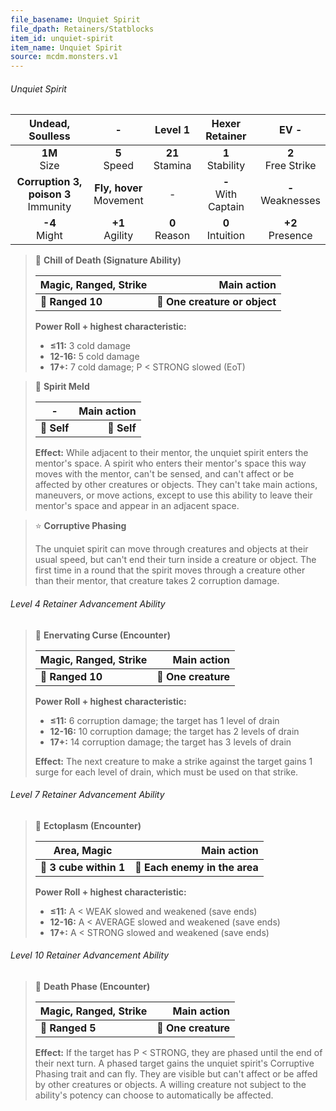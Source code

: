 ```yaml
---
file_basename: Unquiet Spirit
file_dpath: Retainers/Statblocks
item_id: unquiet-spirit
item_name: Unquiet Spirit
source: mcdm.monsters.v1
---
```


###### Unquiet Spirit

|             Undead, Soulless             |              -               |       Level 1       |     Hexer Retainer      |          EV -          |
| :--------------------------------------: | :--------------------------: | :-----------------: | :---------------------: | :--------------------: |
|             **1M**<br/> Size             |       **5**<br/> Speed       | **21**<br/> Stamina |  **1**<br/> Stability   | **2**<br/> Free Strike |
| **Corruption 3, poison 3**<br/> Immunity | **Fly, hover**<br/> Movement |          -          | **-**<br/> With Captain | **-**<br/> Weaknesses  |
|            **-4**<br/> Might             |     **+1**<br/> Agility      |  **0**<br/> Reason  |  **0**<br/> Intuition   |  **+2**<br/> Presence  |

<!-- -->
> 🏹 **Chill of Death (Signature Ability)**
>
> | **Magic, Ranged, Strike** |               **Main action** |
> | ------------------------- | ----------------------------: |
> | **📏 Ranged 10**          | **🎯 One creature or object** |
>
> **Power Roll + highest characteristic:**
>
> - **≤11:** 3 cold damage
> - **12-16:** 5 cold damage
> - **17+:** 7 cold damage; P < STRONG slowed (EoT)

<!-- -->
> 👤 **Spirit Meld**
>
> | **-**       | **Main action** |
> | ----------- | --------------: |
> | **📏 Self** |     **🎯 Self** |
>
> **Effect:** While adjacent to their mentor, the unquiet spirit enters the mentor's space. A spirit who enters their mentor's space this way moves with the mentor, can't be sensed, and can't affect or be affected by other creatures or objects. They can't take main actions, maneuvers, or move actions, except to use this ability to leave their mentor's space and appear in an adjacent space.

<!-- -->
> ⭐️ **Corruptive Phasing**
>
> The unquiet spirit can move through creatures and objects at their usual speed, but can't end their turn inside a creature or object. The first time in a round that the spirit moves through a creature other than their mentor, that creature takes 2 corruption damage.

###### Level 4 Retainer Advancement Ability

<!-- -->
> 🏹 **Enervating Curse (Encounter)**
>
> | **Magic, Ranged, Strike** |     **Main action** |
> | ------------------------- | ------------------: |
> | **📏 Ranged 10**          | **🎯 One creature** |
>
> **Power Roll + highest characteristic:**
>
> - **≤11:** 6 corruption damage; the target has 1 level of drain
> - **12-16:** 10 corruption damage; the target has 2 levels of drain
> - **17+:** 14 corruption damage; the target has 3 levels of drain
>
> **Effect:** The next creature to make a strike against the target gains 1 surge for each level of drain, which must be used on that strike.

###### Level 7 Retainer Advancement Ability

<!-- -->
> 🔳 **Ectoplasm (Encounter)**
>
> | **Area, Magic**        |               **Main action** |
> | ---------------------- | ----------------------------: |
> | **📏 3 cube within 1** | **🎯 Each enemy in the area** |
>
> **Power Roll + highest characteristic:**
>
> - **≤11:** A < WEAK slowed and weakened (save ends)
> - **12-16:** A < AVERAGE slowed and weakened (save ends)
> - **17+:** A < STRONG slowed and weakened (save ends)

###### Level 10 Retainer Advancement Ability

<!-- -->
> 🏹 **Death Phase (Encounter)**
>
> | **Magic, Ranged, Strike** |     **Main action** |
> | ------------------------- | ------------------: |
> | **📏 Ranged 5**           | **🎯 One creature** |
>
> **Effect:** If the target has P < STRONG, they are phased until the end of their next turn. A phased target gains the unquiet spirit's Corruptive Phasing trait and can fly. They are visible but can't affect or be affed by other creatures or objects. A willing creature not subject to the ability's potency can choose to automatically be affected.
